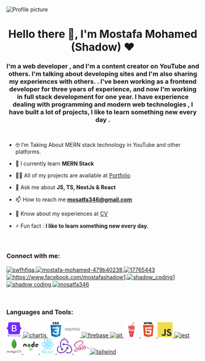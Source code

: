 ![Profile picture](https://avatars.githubusercontent.com/u/60571462?v=4)

<h1 align="center">
Hello there  👋, I'm Mostafa Mohamed (Shadow)  ♥
</h1>

<h3 align="center">
I'm a web developer , and I'm a content creator on YouTube and others. I'm talking about developing sites and I'm also sharing my experiences with others. . I've been working as a frontend developer for three years of experience, and now I'm working in full stack development for one year. I have experience dealing with programming and modern web technologies , I have built a lot of projects, I like to learn something new every day .
</h3>
<br/>


- 🤓 I’m Taking About MERN stack technology in YouTube and other platforms.

- 🌱 I currently learn **MERN Stack**

- 👨‍💻 All of my projects are available at [Portfolio](https://www.mostafashadow1.tk/)

- 💬 Ask me about **JS, TS, NextJs & React**

- 📫 How to reach me **mosatfa346@gmail.com**

- 📄 Know about my experiences at [CV](https://drive.google.com/file/d/19eBwDwxplDHFfHvcY2pbOJUH_pzN54eL/view)

- ⚡ Fun fact : **I like to learn something new every day.**

<br/>

<h3 align="left">
Connect with me:
</h3>

<p align="left">

<a href="https://codepen.io/swfhfiqa" target="blank">
    <img align="center" src="https://raw.githubusercontent.com/rahuldkjain/github-profile-readme-generator/master/src/images/icons/Social/codepen.svg" alt="swfhfiqa" height="30" width="40" />
</a>

<a href="https://www.linkedin.com/in/MostafaShadow1/" target="blank">
    <img align="center" src="https://raw.githubusercontent.com/rahuldkjain/github-profile-readme-generator/master/src/images/icons/Social/linked-in-alt.svg" alt="mostafa-mohamed-479b40238" height="30" width="40" />
</a>

<a href="https://stackoverflow.com/users/17765443" target="blank">
    <img align="center" src="https://raw.githubusercontent.com/rahuldkjain/github-profile-readme-generator/master/src/images/icons/Social/stack-overflow.svg" alt="17765443" height="30" width="40" />
</a>

<a href="https://www.facebook.com/MostafaShadow1/" target="blank">
    <img align="center" src="https://raw.githubusercontent.com/rahuldkjain/github-profile-readme-generator/master/src/images/icons/Social/facebook.svg" alt="https://www.facebook.com/mostafashadow1" height="30" width="40" />
</a>

<a href="https://instagram.com/mostafashadow1" target="blank">
    <img align="center" src="https://raw.githubusercontent.com/rahuldkjain/github-profile-readme-generator/master/src/images/icons/Social/instagram.svg" alt="shadow_coding1" height="30" width="40" />
</a>

<a href="https://www.youtube.com/channel/UC4Hz-ntDHefICIBkutpadBA" target="blank">
    <img align="center" src="https://raw.githubusercontent.com/rahuldkjain/github-profile-readme-generator/master/src/images/icons/Social/youtube.svg" alt="shadow coding" height="30" width="40" />
</a>

<a href="https://www.leetcode.com/mosatfa346" target="blank">
    <img align="center" src="https://raw.githubusercontent.com/rahuldkjain/github-profile-readme-generator/master/src/images/icons/Social/leet-code.svg" alt="mosatfa346" height="30" width="40" />
</a>

</p>
<br/>

<h3 align="left">
Languages and Tools:
</h3>

<p align="left">
 <a href="https://getbootstrap.com" target="_blank" rel="noreferrer">
    <img src="https://raw.githubusercontent.com/devicons/devicon/master/icons/bootstrap/bootstrap-plain-wordmark.svg" alt="bootstrap" width="40" height="40"/>
 </a>
 <a href="https://www.chartjs.org" target="_blank" rel="noreferrer">
    <img src="https://www.chartjs.org/media/logo-title.svg" alt="chartjs" width="40" height="40"/>
 </a>
 <a href="https://www.w3schools.com/css/" target="_blank" rel="noreferrer">
    <img src="https://raw.githubusercontent.com/devicons/devicon/master/icons/css3/css3-original-wordmark.svg" alt="css3" width="40" height="40"/>
 </a>
 <a href="https://expressjs.com" target="_blank" rel="noreferrer">
    <img src="https://raw.githubusercontent.com/devicons/devicon/master/icons/express/express-original-wordmark.svg" alt="express" width="40" height="40" />
 </a>
 <a href="https://firebase.google.com/" target="_blank" rel="noreferrer">
    <img src="https://www.vectorlogo.zone/logos/firebase/firebase-icon.svg" alt="firebase" width="40" height="40"/>
 </a>
 <a href="https://git-scm.com/" target="_blank" rel="noreferrer">
    <img src="https://www.vectorlogo.zone/logos/git-scm/git-scm-icon.svg" alt="git" width="40" height="40"/>
 </a>
 <a href="https://gulpjs.com" target="_blank" rel="noreferrer">
    <img src="https://raw.githubusercontent.com/devicons/devicon/master/icons/gulp/gulp-plain.svg" alt="gulp" width="40" height="40"/>
 </a>
 <a href="https://www.w3.org/html/" target="_blank" rel="noreferrer">
    <img src="https://raw.githubusercontent.com/devicons/devicon/master/icons/html5/html5-original-wordmark.svg" alt="html5" width="40" height="40"/>
 </a>
 <a href="https://developer.mozilla.org/en-US/docs/Web/JavaScript" target="_blank" rel="noreferrer">
    <img src="https://raw.githubusercontent.com/devicons/devicon/master/icons/javascript/javascript-original.svg" alt="javascript" width="40" height="40"/>
 </a>
 <a href="https://jestjs.io" target="_blank" rel="noreferrer">
    <img src="https://www.vectorlogo.zone/logos/jestjsio/jestjsio-icon.svg" alt="jest" width="40" height="40"/>
 </a>
 <a href="https://www.mongodb.com/" target="_blank" rel="noreferrer">
    <img src="https://raw.githubusercontent.com/devicons/devicon/master/icons/mongodb/mongodb-original-wordmark.svg" alt="mongodb" width="40" height="40"/>
 </a>
 <a href="https://nodejs.org" target="_blank" rel="noreferrer">
    <img src="https://raw.githubusercontent.com/devicons/devicon/master/icons/nodejs/nodejs-original-wordmark.svg" alt="nodejs" width="40" height="40"/>
 </a>
 <a href="https://reactjs.org/" target="_blank" rel="noreferrer">
    <img src="https://raw.githubusercontent.com/devicons/devicon/master/icons/react/react-original-wordmark.svg" alt="react" width="40" height="40"/>
 </a>
 <a href="https://redux.js.org" target="_blank" rel="noreferrer">
    <img src="https://raw.githubusercontent.com/devicons/devicon/master/icons/redux/redux-original.svg" alt="redux" width="40" height="40"/>
 </a>
 <a href="https://sass-lang.com" target="_blank" rel="noreferrer">
    <img src="https://raw.githubusercontent.com/devicons/devicon/master/icons/sass/sass-original.svg" alt="sass" width="40" height="40"/>
 </a>
 <a href="https://tailwindcss.com/" target="_blank" rel="noreferrer">
    <img src="https://www.vectorlogo.zone/logos/tailwindcss/tailwindcss-icon.svg" alt="tailwind" width="40" height="40"/>
 </a>
</p>

